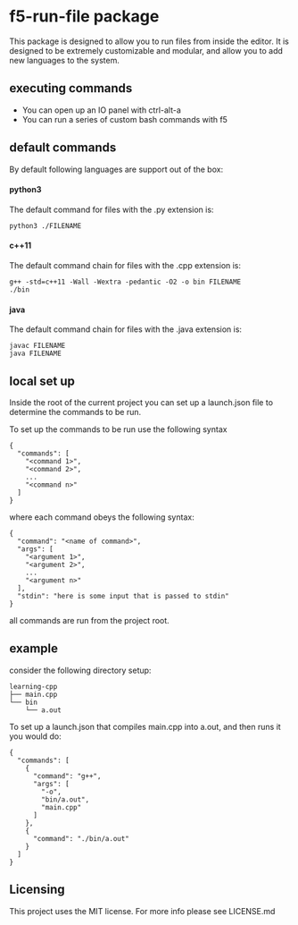 # f5-run-file package
This package is designed to allow you to run files from inside the editor. It is designed to be extremely customizable and modular, and allow you to add new languages to the system.

## executing commands
* You can open up an IO panel with ctrl-alt-a
* You can run a series of custom bash commands with f5

## default commands
By default following languages are support out of the box:
#### python3
The default command for files with the .py extension is:
```
python3 ./FILENAME
```

#### c++11
The default command chain for files with the .cpp extension is:
```
g++ -std=c++11 -Wall -Wextra -pedantic -O2 -o bin FILENAME
./bin
```

#### java
The default command chain for files with the .java extension is:
```
javac FILENAME
java FILENAME
```

## local set up
Inside the root of the current project you can set up a launch.json file to determine the commands to be run.

To set up the commands to be run use the following syntax

```
{
  "commands": [
    "<command 1>",
    "<command 2>",
    ...
    "<command n>"
  ]
}
```

where each command obeys the following syntax:

```
{
  "command": "<name of command>",
  "args": [
    "<argument 1>",
    "<argument 2>",
    ...
    "<argument n>"
  ],
  "stdin": "here is some input that is passed to stdin"
}
```

all commands are run from the project root.

## example
consider the following directory setup:
```
learning-cpp
├── main.cpp
└── bin
    └── a.out
```
To set up a launch.json that compiles main.cpp into a.out, and then runs it you would do:
```
{
  "commands": [
    {
      "command": "g++",
      "args": [
        "-o",
        "bin/a.out",
        "main.cpp"
      ]
    },
    {
      "command": "./bin/a.out"
    }
  ]
}
```

## Licensing
This project uses the MIT license. For more info please see LICENSE.md
